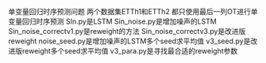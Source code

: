 单变量回归时序预测问题
两个数据集ETTh1和ETTh2
都只使用最后一列OT进行单变量回归时序预测
SIn.py是LSTM
Sin_noise.py是增加噪声的LSTM
Sin_noise_correctv1.py是reweight的方法
Sin_noise_correctv3.py是改进版reweight
noise_seed.py是增加噪声的LSTM多个seed求平均值
v3_seed.py是改进版reweight多个seed求平均值
v3_para.py是寻找最合适的reweight参数